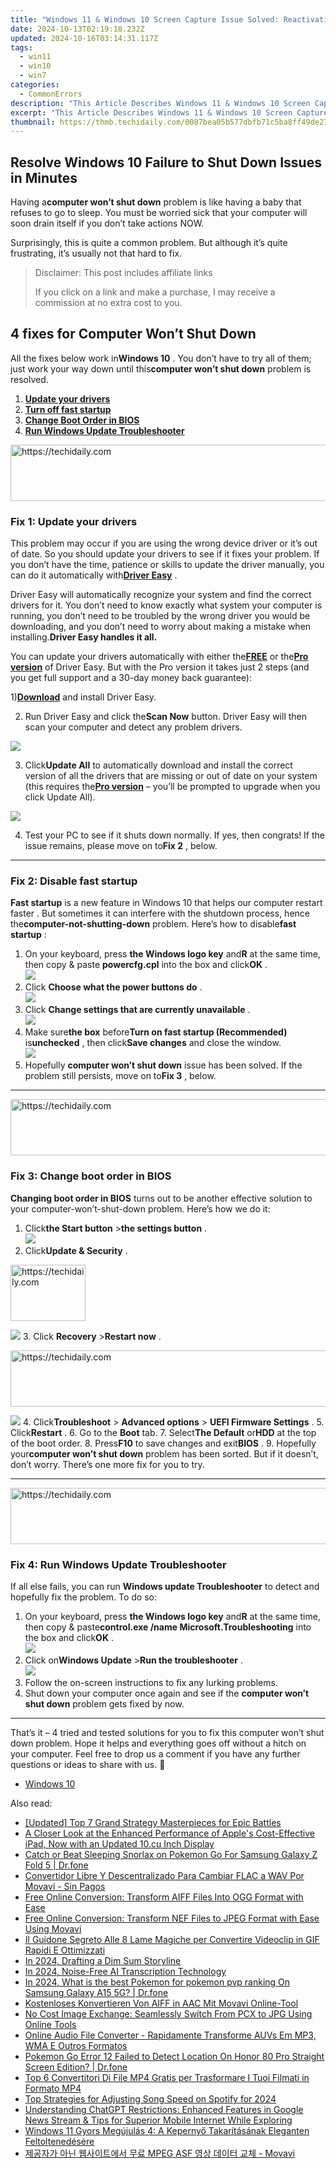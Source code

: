```yaml
---
title: "Windows 11 & Windows 10 Screen Capture Issue Solved: Reactivating the Print Screen Key"
date: 2024-10-13T02:19:18.232Z
updated: 2024-10-16T03:14:31.117Z
tags:
  - win11
  - win10
  - win7
categories:
  - CommonErrors
description: "This Article Describes Windows 11 & Windows 10 Screen Capture Issue Solved: Reactivating the Print Screen Key"
excerpt: "This Article Describes Windows 11 & Windows 10 Screen Capture Issue Solved: Reactivating the Print Screen Key"
thumbnail: https://thmb.techidaily.com/0087bea05b577dbfb71c5ba8ff49de27f95d036e8af8878f0f3b10198632d36b.jpg
---
```


## Resolve Windows 10 Failure to Shut Down Issues in Minutes

Having a**computer won’t shut down** problem is like having a baby that refuses to go to sleep. You must be worried sick that your computer will soon drain itself if you don’t take actions NOW.

 Surprisingly, this is quite a common problem. But although it’s quite frustrating, it’s usually not that hard to fix.

>  Disclaimer: This post includes affiliate links
>
>  If you click on a link and make a purchase, I may receive a commission at no extra cost to you.
>

## 4 fixes for C**omputer Won’t Shut Down**

 All the fixes below work in**Windows 10** . You don’t have to try all of them; just work your way down until this**computer won’t shut down** problem is resolved.

1. **[Update your drivers](https://tools.techidaily.com/drivereasy/download/)**
2. **[Turn off fast startup](https://tools.techidaily.com/drivereasy/download/)**
3. **[Change Boot Order in BIOS](https://tools.techidaily.com/drivereasy/download/)**
4. **[Run Windows Update Troubleshooter](https://tools.techidaily.com/drivereasy/download/)**

<!-- affiliate ads begin -->
<a href="https://appsumo.8odi.net/c/5597632/2043618/7443" target="_top" id="2043618">
  <img src="//a.impactradius-go.com/display-ad/7443-2043618" border="0" alt="https://techidaily.com" width="728" height="90"/>
</a>
<img height="0" width="0" src="https://appsumo.8odi.net/i/5597632/2043618/7443" style="position:absolute;visibility:hidden;" border="0" />
<!-- affiliate ads end -->

### Fix 1: Update your drivers

 This problem may occur if you are using the wrong device driver or it’s out of date. So you should update your drivers to see if it fixes your problem. If you don’t have the time, patience or skills to update the driver manually, you can do it automatically with[**Driver Easy**](https://tools.techidaily.com/drivereasy/download/) .

 Driver Easy will automatically recognize your system and find the correct drivers for it. You don’t need to know exactly what system your computer is running, you don’t need to be troubled by the wrong driver you would be downloading, and you don’t need to worry about making a mistake when installing.**Driver Easy handles it all.**

 You can update your drivers automatically with either the[**FREE**](https://tools.techidaily.com/drivereasy/download/) or the[**Pro version**](https://tools.techidaily.com/drivereasy/download/) of Driver Easy. But with the Pro version it takes just 2 steps (and you get full support and a 30-day money back guarantee):

 1)[**Download**](https://tools.techidaily.com/drivereasy/download/) and install Driver Easy.

 2) Run Driver Easy and click the**Scan Now** button. Driver Easy will then scan your computer and detect any problem drivers.

![](https://images.drivereasy.com/wp-content/uploads/2019/08/image-221.png)

 3) Click**Update All** to automatically download and install the correct version of all the drivers that are missing or out of date on your system (this requires the[**Pro version**](https://tools.techidaily.com/drivereasy/download/) – you’ll be prompted to upgrade when you click Update All).

![](https://images.drivereasy.com/wp-content/uploads/2019/08/image-222.png)

 4) Test your PC to see if it shuts down normally. If yes, then congrats! If the issue remains, please move on to**Fix 2** , below.

---

### Fix 2: Disable fast startup

**Fast startup**  is a new feature in Windows 10 that helps our computer restart faster . But sometimes it can interfere with the shutdown process, hence the**computer-not-shutting-down** problem. Here’s how to disable**fast startup** :

1. On your keyboard, press **the Windows logo key**   and**R** at the same time, then copy & paste **powercfg.cpl** into the box and click**OK** .  
![](https://images.drivereasy.com/wp-content/uploads/2018/06/img_5b18a767ca59d.png)
2. Click **Choose what the power buttons do** .  
![](https://images.drivereasy.com/wp-content/uploads/2018/06/img_5b18a3badd41c.jpg)
3. Click **Change settings that are currently unavailable** .  
![](https://images.drivereasy.com/wp-content/uploads/2018/06/img_5b18a400297e5.jpg)
4. Make sure**the box** before**Turn on fast startup (Recommended)** is**unchecked** , then click**Save changes** and close the window.  
![](https://images.drivereasy.com/wp-content/uploads/2018/06/img_5b18a54d8f96d.jpg)
5. Hopefully **computer won’t shut down** issue has been solved. If the problem still persists, move on to**Fix 3** , below.

---

<!-- affiliate ads begin -->
<a href="https://appsumo.8odi.net/c/5597632/2144280/7443" target="_top" id="2144280">
  <img src="//a.impactradius-go.com/display-ad/7443-2144280" border="0" alt="https://techidaily.com" width="600" height="90"/>
</a>
<img height="0" width="0" src="https://appsumo.8odi.net/i/5597632/2144280/7443" style="position:absolute;visibility:hidden;" border="0" />
<!-- affiliate ads end -->

### Fix 3: Change boot order in BIOS

**Changing boot order in BIOS** turns out to be another effective solution to your computer-won’t-shut-down problem. Here’s how we do it:

1. Click**the Start button**  \>**the settings button** .  
![](https://images.drivereasy.com/wp-content/uploads/2018/06/img_5b18b55bb2129.jpg)
2. Click**Update & Security** .  

<!-- affiliate ads begin -->
<a href="https://bluetties.sjv.io/c/5597632/2141688/17094" target="_top" id="2141688">
  <img src="//a.impactradius-go.com/display-ad/17094-2141688" border="0" alt="https://techidaily.com" width="120" height="90"/>
</a>
<img height="0" width="0" src="https://bluetties.sjv.io/i/5597632/2141688/17094" style="position:absolute;visibility:hidden;" border="0" />
<!-- affiliate ads end -->

![](https://images.drivereasy.com/wp-content/uploads/2018/06/img_5b18cb374f90f.jpg)
3. Click **Recovery** \>**Restart now** .  

<!-- affiliate ads begin -->
<a href="https://aligracehair.sjv.io/c/5597632/2027167/19272" target="_top" id="2027167">
  <img src="//a.impactradius-go.com/display-ad/19272-2027167" border="0" alt="https://techidaily.com" width="728" height="90"/>
</a>
<img height="0" width="0" src="https://aligracehair.sjv.io/i/5597632/2027167/19272" style="position:absolute;visibility:hidden;" border="0" />
<!-- affiliate ads end -->

![](https://images.drivereasy.com/wp-content/uploads/2018/06/img_5b18cbd3abfd3.jpg)
4. Click**Troubleshoot** \> **Advanced options** \> **UEFI Firmware Settings** .
5. Click**Restart** .
6. Go to the **Boot** tab.
7. Select**The Default** or**HDD** at the top of the boot order.
8. Press**F10** to save changes and exit**BIOS** .
9. Hopefully your**computer won’t shut down** problem has been sorted. But if it doesn’t, don’t worry. There’s one more fix for you to try.

---

<!-- affiliate ads begin -->
<a href="https://aligracehair.sjv.io/c/5597632/2135405/19272" target="_top" id="2135405">
  <img src="//a.impactradius-go.com/display-ad/19272-2135405" border="0" alt="https://techidaily.com" width="728" height="90"/>
</a>
<img height="0" width="0" src="https://aligracehair.sjv.io/i/5597632/2135405/19272" style="position:absolute;visibility:hidden;" border="0" />
<!-- affiliate ads end -->

### Fix 4: Run Windows Update Troubleshooter

 If all else fails, you can run **Windows update Troubleshooter** to detect and hopefully fix the problem. To do so:

1. On your keyboard, press **the Windows logo key** and**R** at the same time, then copy & paste**control.exe /name Microsoft.Troubleshooting**  into the box and click**OK** .  
![](https://images.drivereasy.com/wp-content/uploads/2018/06/img_5b18cf9a8ee61.png)
2. Click on**Windows Update** \>**Run the troubleshooter** .  
![](https://images.drivereasy.com/wp-content/uploads/2018/06/img_5b18cff93cfa2.jpg)
3. Follow the on-screen instructions to fix any lurking problems.
4. Shut down your computer once again and see if the **computer won’t shut down** problem gets fixed by now.

---

 That’s it – 4 tried and tested solutions for you to fix this computer won’t shut down problem. Hope it helps and everything goes off without a hitch on your computer. Feel free to drop us a comment if you have any further questions or ideas to share with us. 🙂

* [Windows 10](https://tools.techidaily.com/drivereasy/download/)

<ins class="adsbygoogle"
     style="display:block"
     data-ad-format="autorelaxed"
     data-ad-client="ca-pub-7571918770474297"
     data-ad-slot="1223367746"></ins>

<ins class="adsbygoogle"
     style="display:block"
     data-ad-client="ca-pub-7571918770474297"
     data-ad-slot="8358498916"
     data-ad-format="auto"
     data-full-width-responsive="true"></ins>

<span class="atpl-alsoreadstyle">Also read:</span>
<div><ul>
<li><a href="https://remote-screen-capture.techidaily.com/updated-top-7-grand-strategy-masterpieces-for-epic-battles/"><u>[Updated] Top 7 Grand Strategy Masterpieces for Epic Battles</u></a></li>
<li><a href="https://buynow-reviews.techidaily.com/a-closer-look-at-the-enhanced-performance-of-apples-cost-effective-ipad-now-with-an-updated-10cu-inch-display/"><u>A Closer Look at the Enhanced Performance of Apple's Cost-Effective iPad, Now with an Updated 10.cu Inch Display</u></a></li>
<li><a href="https://change-location.techidaily.com/catch-or-beat-sleeping-snorlax-on-pokemon-go-for-samsung-galaxy-z-fold-5-drfone-by-drfone-virtual-android/"><u>Catch or Beat Sleeping Snorlax on Pokemon Go For Samsung Galaxy Z Fold 5 | Dr.fone</u></a></li>
<li><a href="https://win-howtos.techidaily.com/convertidor-libre-y-descentralizado-para-cambiar-flac-a-wav-por-movavi-sin-pagos/"><u>Convertidor Libre Y Descentralizado Para Cambiar FLAC a WAV Por Movavi - Sin Pagos</u></a></li>
<li><a href="https://win-howtos.techidaily.com/free-online-conversion-transform-aiff-files-into-ogg-format-with-ease/"><u>Free Online Conversion: Transform AIFF Files Into OGG Format with Ease</u></a></li>
<li><a href="https://win-howtos.techidaily.com/free-online-conversion-transform-nef-files-to-jpeg-format-with-ease-using-movavi/"><u>Free Online Conversion: Transform NEF Files to JPEG Format with Ease Using Movavi</u></a></li>
<li><a href="https://win-howtos.techidaily.com/il-guidone-segreto-alle-8-lame-magiche-per-convertire-videoclip-in-gif-rapidi-e-ottimizzati/"><u>Il Guidone Segreto Alle 8 Lame Magiche per Convertire Videoclip in GIF Rapidi E Ottimizzati</u></a></li>
<li><a href="https://fox-blue.techidaily.com/in-2024-drafting-a-dim-sum-storyline/"><u>In 2024, Drafting a Dim Sum Storyline</u></a></li>
<li><a href="https://vp-tips.techidaily.com/in-2024-noise-free-ai-transcription-technology/"><u>In 2024, Noise-Free AI Transcription Technology</u></a></li>
<li><a href="https://change-location.techidaily.com/in-2024-what-is-the-best-pokemon-for-pokemon-pvp-ranking-on-samsung-galaxy-a15-5g-drfone-by-drfone-virtual-android/"><u>In 2024, What is the best Pokemon for pokemon pvp ranking On Samsung Galaxy A15 5G? | Dr.fone</u></a></li>
<li><a href="https://win-howtos.techidaily.com/kostenloses-konvertieren-von-aiff-in-aac-mit-movavi-online-tool/"><u>Kostenloses Konvertieren Von AIFF in AAC Mit Movavi Online-Tool</u></a></li>
<li><a href="https://win-howtos.techidaily.com/no-cost-image-exchange-seamlessly-switch-from-pcx-to-jpg-using-online-tools/"><u>No Cost Image Exchange: Seamlessly Switch From PCX to JPG Using Online Tools</u></a></li>
<li><a href="https://win-howtos.techidaily.com/online-audio-file-converter-rapidamente-transforme-auvs-em-mp3-wma-e-outros-formatos/"><u>Online Audio File Converter - Rapidamente Transforme AUVs Em MP3, WMA E Outros Formatos</u></a></li>
<li><a href="https://pokemon-go-android.techidaily.com/pokemon-go-error-12-failed-to-detect-location-on-honor-80-pro-straight-screen-edition-drfone-by-drfone-virtual-android/"><u>Pokemon Go Error 12 Failed to Detect Location On Honor 80 Pro Straight Screen Edition? | Dr.fone</u></a></li>
<li><a href="https://blog-min.techidaily.com/top-6-convertitori-di-file-mp4-gratis-per-trasformare-i-tuoi-filmati-in-formato-mp4/"><u>Top 6 Convertitori Di File MP4 Gratis per Trasformare I Tuoi Filmati in Formato MP4</u></a></li>
<li><a href="https://some-approaches.techidaily.com/top-strategies-for-adjusting-song-speed-on-spotify-for-2024/"><u>Top Strategies for Adjusting Song Speed on Spotify for 2024</u></a></li>
<li><a href="https://tech-revival.techidaily.com/understanding-chatgpt-restrictions-enhanced-features-in-google-news-stream-and-tips-for-superior-mobile-internet-while-exploring/"><u>Understanding ChatGPT Restrictions: Enhanced Features in Google News Stream & Tips for Superior Mobile Internet While Exploring</u></a></li>
<li><a href="https://win-howtos.techidaily.com/windows-11-gyors-megujulas-4-a-kepernyo-takaritasanak-eleganten-feltoltenedesere/"><u>Windows 11 Gyors Megújulás 4: A Kepernyő Takarításának Eleganten Feltoltenedésére</u></a></li>
<li><a href="https://win-howtos.techidaily.com/1726228274213-mpeg-asf-movavi/"><u>제공자가 아닌 웹사이트에서 무료 MPEG ASF 영상 데이터 교체 - Movavi</u></a></li>
</ul></div>

